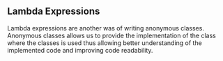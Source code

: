 ## Lambda Expressions

Lambda expressions are another was of writing anonymous classes. Anonymous classes allows us to provide the implementation of the class where the classes is used thus allowing better understanding of the implemented code and improving code readability.
